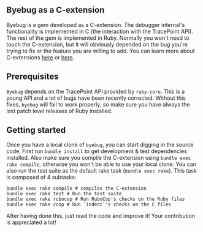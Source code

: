 ## Byebug as a C-extension

Byebug is a gem developed as a C-extension. The debugger internal's
functionality is implemented in C (the interaction with the TracePoint API).
The rest of the gem is implemented in Ruby. Normally you won't need to touch
the C-extension, but it will obviously depended on the bug you're trying to fix
or the feature you are willing to add. You can learn more about C-extensions
[here](tenderlovemaking.com/2009/12/18/writing-ruby-c-extensions-part-1.html)
or
[here](tenderlovemaking.com/2010/12/11/writing-ruby-c-extensions-part-2.html).


## Prerequisites

`Byebug` depends on the TracePoint API provided by `ruby-core`. This is a young
API and a lot of bugs have been recently corrected. Without this fixes,
`byebug` will fail to work properly, so make sure you have always the last
patch level releases of Ruby installed.


## Getting started

Once you have a local clone of `byebug`, you can start digging in the source
code. First run `bundle install` to get development & test dependencies
installed. Also make sure you compile the C-extension using `bundle exec rake
compile`, otherwise you won't be able to use your local clone. You can also run
the test suite as the default rake task (`bundle exec rake`). This task is
composed of 4 subtasks:

    bundle exec rake compile # compiles the C-extension
    bundle exec rake test # Run the test suite
    bundle exec rake rubocop # Run RuboCop's checks on the Ruby files
    bundle exec rake ccop # Run `indent`'s checks on the C files

After having done this, just read the code and improve it! Your contribution is
appreciated a lot!
